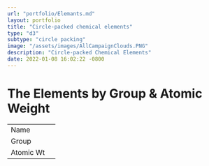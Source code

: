 ```yaml
---
url: "portfolio/Elemants.md"
layout: portfolio
title: "Circle-packed chemical elements"
type: "d3"
subtype: "circle packing"
image: "/assets/images/AllCampaignClouds.PNG"
description: "Circle-packed Chemical Elements"
date: 2022-01-08 16:02:22 -0800
---
```


<!-- Circle Packing -->

<html>
	<head>
    <title>The Chemical Elements</title>
		<meta charset='utf-8'/>
    <meta name="viewport" content="width=device-width, initial-scale=1" />
    <!--<script src="node_modules/d3/dist/d3.min.js"></script>-->
    <!--<script src="node_modules/d3-array/dist/d3-array.min.js"></script>-->
		<script src='https://d3js.org/d3.v5.min.js'></script>
    <script src='assets\js\appOneLevel.js'></script>
    <!-- <link rel="stylesheet" href="style.css" /> -->
		<!--<script src='C:\AllThingsData\Projects\d3\Source\v6\d3.min.js'></script>-->
	</head>

  <body>
    <!-- Chart container -->

   <div class="header">
    <h1>The Elements by Group & Atomic Weight</h1>
  </div>

  <div class="circle-pack-container"></div>

  <!-- This is your tooltip -->
  <div class="tooltip">
    <table class="tip-table">
      <tr>
        <td>Name</td>
        <td class="name"></td>
      </tr>
      <tr>
        <td>Group</td>
        <td class="group"></td>
      </tr>
      <tr>
        <td>Atomic Wt</td>
        <td class="awt"></td>
      </tr>
    </table>
  </div>
</body>
</html>